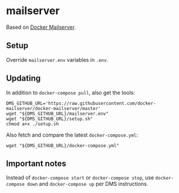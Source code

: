 # mailserver

Based on [Docker Mailserver](https://github.com/docker-mailserver/docker-mailserver).

## Setup

Override `mailserver.env` variables in `.env`.

## Updating

In addition to `docker-compose pull`, also get the tools:

```
DMS_GITHUB_URL='https://raw.githubusercontent.com/docker-mailserver/docker-mailserver/master'
wget "${DMS_GITHUB_URL}/mailserver.env"
wget "${DMS_GITHUB_URL}/setup.sh"
chmod a+x ./setup.sh
```

Also fetch and compare the latest `docker-compose.yml`:

```
wget "${DMS_GITHUB_URL}/docker-compose.yml"
```

## Important notes

Instead of `docker-compose start` or `docker-compose stop`, use `docker-compose down` and `docker-compose up` per DMS instructions.
